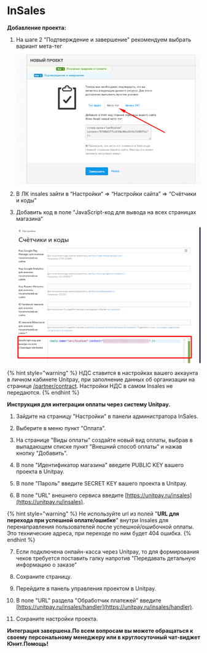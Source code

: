 # InSales

**Добавление проекта:**

1. На шаге 2 "Подтверждение и завершение" рекомендуем выбрать вариант мета-тег 

   ![](../../.gitbook/assets/image%20%2836%29.png)  

2. В ЛК insales зайти в “Настройки“ =&gt; “Настройки сайта” =&gt; “Счётчики и коды”  
3. Добавить код в поле “JavaScript-код для вывода на всех страницах магазина“

   ![](../../.gitbook/assets/image%20%2837%29.png)

 

{% hint style="warning" %}
НДС ставится в настройках вашего аккаунта в личном кабинете Unitpay, при заполнение данных об организации на странице [/partner/contract](https://unitpay.ru/partner/contract). Настройки НДС в самом Insales не передаются.
{% endhint %}

**Инструкция для интеграции оплаты через систему Unitpay.**

1. Зайдите на страницу "Настройки" в панели администратора InSales.

2. Выберите в меню пункт "Оплата".

3. На странице "Виды оплаты" создайте новый вид оплаты, выбрав в выпадающем списке пункт "Внешний способ оплаты" и нажав кнопку "Добавить".

4. В поле "Идентификатор магазина" введите PUBLIC KEY вашего проекта в Unitpay.

5. В поле "Пароль" введите SECRET KEY вашего проекта в Unitpay.

6. В поле "URL" внешнего сервиса введите [https://unitpay.ru/insales](https://unitpay.ru/insales).

{% hint style="warning" %}
Не используйте url из полей "**URL для перехода при успешной оплате/ошибке**" внутри Insales для перенаправления пользователей после успешной/ошибочной оплаты. Это технические адреса, при переходе по ним будет 404 ошибка.
{% endhint %}

7. Если подключена онлайн-касса через Unitpay, то для формирования чеков требуется поставить галку напротив "Передавать детальную информацию о заказе"

8. Сохраните страницу.

9. Перейдите в панель управления проектом в Unitpay.

10. В поле "URL" раздела "Обработчик платежей" введите [https://unitpay.ru/insales/handler](https://unitpay.ru/insales/handler).

11. Сохраните настройки проекта.

**Интеграция завершена.По всем вопросам вы можете обращаться к своему персональному менеджеру или в круглосуточный чат-виджет Юнит.Помощь!**

